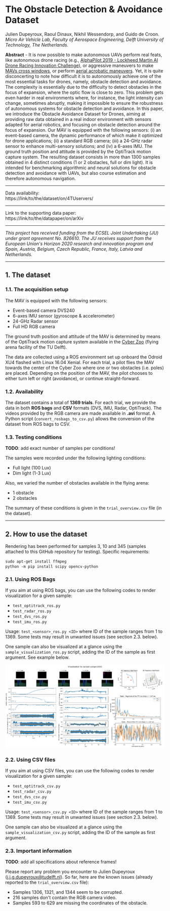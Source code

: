 # The Obstacle Detection & Avoidance Dataset

Julien Dupeyroux, Raoul Dinaux, Nikhil Wessendorp, and Guido de Croon. <br/>*Micro Air Vehicle Lab, Faculty of Aerospace Engineering,  Delft  University  of  Technology,  The  Netherlands.*

**Abstract** - It is now possible to make autonomous UAVs perform real feats, like autonomous drone racing (e.g., [AlphaPilot 2019 - Lockheed Martin AI Drone Racing Innovation Challenge](https://www.lockheedmartin.com/en-us/news/events/ai-innovation-challenge.html)), or aggressive maneuvers to make [MAVs cross windows](https://www.liebertpub.com/doi/full/10.1089/soro.2017.0120), or perform [aerial acrobatic maneuvers](http://www.roboticsproceedings.org/rss16/p040.pdf). Yet, it is quite disconcerting to note how difficult it is to autonomously achieve one of the most essential tasks for drones, namely, obstacle detection and avoidance. The complexity is essentially due to the difficulty to detect obstacles in the focus of expansion, where the optic flow is close to zero. This problem gets even harder in real environments where, for instance, the light intensity can change, sometimes abruptly, making it impossible to ensure the robustness of autonomous systems for obstacle detection and avoidance. In this paper, we introduce the Obstacle Avoidance Dataset for Drones, aiming at providing raw data obtained in a real indoor environment with sensors adapted for aerial robotics, and focusing on obstacle detection around the focus of expansion. Our MAV is equipped with the following sensors: (i) an event-based camera, the dynamic performance of which make it optimized for drone applications; (ii) a standard RGB camera; (iii) a 24-GHz radar sensor to enhance multi-sensory solutions; and (iv) a 6-axes IMU. The ground truth position and attitude is provided by the OptiTrack motion capture system. The resulting dataset consists in more than 1300 samples obtained in 4 distinct conditions (1 or 2 obstacles, full or dim light). It is intended for benchmarking algorithmic and neural solutions for obstacle detection and avoidance with UAVs, but also course estimation and therefore autonomous navigation.

---

Data availability: <br/>https://link/to/the/dataset/on/4TUservers/

---

Link to the supporting data paper: <br/>https://link/to/the/datapaper/on/arXiv

---

*This project has received funding from the ECSEL Joint Undertaking (JU) under grant agreement No. 826610. The JU receives support from the European Union's Horizon 2020 research and innovation program and Spain, Austria, Belgium, Czech Republic, France, Italy, Latvia and Netherlands.* 

---

## 1. The dataset

### 1.1. The acquisition setup

The MAV is equipped with the following sensors: 
- Event-based camera DVS240 
- 6-axes IMU sensor (gyroscope & accelerometer)
- 24-GHz Radar sensor 
- Full HD RGB camera

The ground truth position and attitude of the MAV is determined by means of the OptiTrack motion capture system available in the [Cyber Zoo](https://tudelftroboticsinstitute.nl/labs/cyber-zoo) (flying arena facility of the TU Delft).

The data are collected using a ROS environment set up onboard the Odroid XU4 flashed with Linux 16.04 Xenial. For each trial, a pilot flies the MAV towards the center of the Cyber Zoo where one or two obstacles (i.e. poles) are placed. Depending on the position of the MAV, the pilot chooses to either turn left or right (avoidance), or continue straight-forward. 

### 1.2. Availability

The dataset contains a total of **1369 trials**. For each trial, we provide the data in both **ROS bags** and **CSV** formats (DVS, IMU, Radar, OptiTrack). The videos provided by the RGB camera are made available in **.avi** format. A Python script (`convert_rosbags_to_csv.py`) allows the conversion of the dataset from ROS bags to CSV. 

### 1.3. Testing conditions

**TODO**: add exact number of samples per conditions!

The samples were recorded under the following lighting conditions:
- Full light (100 Lux)
- Dim light (1-3 Lux)

Also, we varied the number of obstacles available in the flying arena: 
- 1 obstacle
- 2 obstacles

The summary of these conditions is given in the `trial_overview.csv` file (in the dataset). 

---

## 2. How to use the dataset

Rendering has been performed for samples 3, 10 and 345 (samples attached to this GitHub repository for testing). Specific requirements: 

    sudo apt-get install ffmpeg
    python -m pip install scipy opencv-python

### 2.1. Using ROS Bags

If you aim at using ROS bags, you can use the following codes to render visualization for a given sample:
- `test_optitrack_ros.py`
- `test_radar_ros.py`
- `test_dvs_ros.py`
- `test_imu_ros.py`

Usage: `test_<sensor>_ros.py <ID>` where ID of the sample ranges from 1 to 1369. Some tests may result in unwanted issues (see section 2.3. below). 

One sample can also be visualized at a glance using the `sample_visualization_ros.py` script, adding the ID of the sample as first argument. See example below.

![](visualization_sample_345/full_sample_345.png)

### 2.2. Using CSV files

If you aim at using CSV files, you can use the following codes to render visualization for a given sample:
- `test_optitrack_csv.py`
- `test_radar_csv.py`
- `test_dvs_csv.py`
- `test_imu_csv.py`

Usage: `test_<sensor>_csv.py <ID>` where ID of the sample ranges from 1 to 1369. Some tests may result in unwanted issues (see section 2.3. below). 

One sample can also be visualized at a glance using the `sample_visualization_csv.py` script, adding the ID of the sample as first argument. 

### 2.3. Important information

**TODO**: add all specifications about reference frames!

Please report any problem you encounter to Julien Dupeyroux (j.j.g.dupeyroux@tudelft.nl). So far, here are the known issues (already reported to the `trial_overview.csv` file):
- Samples 1306, 1321, and 1344 seem to be corrupted.
- 216 samples don't contain the RGB camera video.
- Samples 593 to 629 are missing the coordinates of the obstacle.
